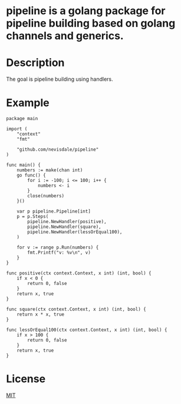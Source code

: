 # pipeline is a golang package for pipeline building based on golang channels and generics.

# Description
The goal is pipeline building using handlers.

# Example

```golang
package main

import (
	"context"
	"fmt"

	"github.com/nevisdale/pipeline"
)

func main() {
	numbers := make(chan int)
	go func() {
		for i := -100; i <= 100; i++ {
			numbers <- i
		}
		close(numbers)
	}()

	var p pipeline.Pipeline[int]
	p = p.Steps(
		pipeline.NewHandler(positive),
		pipeline.NewHandler(square),
		pipeline.NewHandler(lessOrEqual100),
	)

	for v := range p.Run(numbers) {
		fmt.Printf("v: %v\n", v)
	}
}

func positive(ctx context.Context, x int) (int, bool) {
	if x < 0 {
		return 0, false
	}
	return x, true
}

func square(ctx context.Context, x int) (int, bool) {
	return x * x, true
}

func lessOrEqual100(ctx context.Context, x int) (int, bool) {
	if x > 100 {
		return 0, false
	}
	return x, true
}
```

# License
[MIT](LICENSE)
